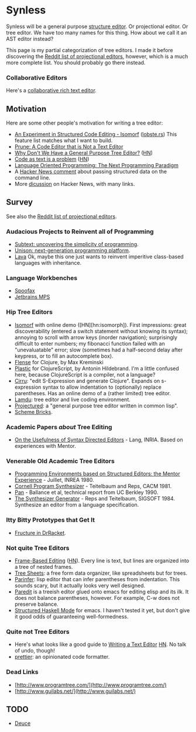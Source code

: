 # Synless

Synless will be a general purpose
[structure editor][wiki:structure_editor].
Or projectional editor. Or tree editor.
We have too many names for this thing.
How about we call it an AST editor instead?

This page is my partial categorization of tree editors. I made it
before discovering the
[Reddit list of projectional editors](https://www.reddit.com/r/nosyntax/wiki/projects),
however, which is a much more complete list. You should probably go
there instead.

### Collaborative Editors
Here's a [collaborative rich text editor](https://ckeditor.com/blog/Lessons-learned-from-creating-a-rich-text-editor-with-real-time-collaboration/).

## Motivation

Here are some other people's motivation for writing a tree editor:

- [An Experiment in Structured Code Editing - Isomorf](https://blog.isomorf.io/an-experiment-in-structured-code-editing-68b917a9157c)
  ([lobste.rs](https://lobste.rs/s/ofx5mf/experiment_structured_code_editing))
  This feature list matches what I want to build.
- [Prune: A Code Editor that is Not a Text Editor](https://www.facebook.com/notes/kent-beck/prune-a-code-editor-that-is-not-a-text-editor/1012061842160013/)
- [Why Don't We Have a General Purpose Tree Editor?](http://pcmonk.me/2014/04/01/why-dont-we-have-a-general-purpose-tree-editor.html)
([HN](https://news.ycombinator.com/item?id=13578256))
- [Code as text is a problem](http://dohgramming.com/post/code-as-text-is-a-problem/)
  ([HN](https://news.ycombinator.com/item?id=14278605))
- [Language Oriented Programming: The Next Programming Paradigm](http://www.onboard.jetbrains.com/is1/articles/04/10/lop/)
- A [Hacker News comment](https://news.ycombinator.com/item?id=14675431)
  about passing structured data on the command line.
- More [dicussion](https://news.ycombinator.com/item?id=13773813) on Hacker News, with many links.


## Survey

See also the [Reddit list of projectional editors](https://www.reddit.com/r/nosyntax/wiki/projects).

### Audacious Projects to Reinvent all of Programming

- [Subtext: uncovering the simplicity of programming][subtext].
- [Unison: next-generation programming platform][unison].
- [Lava][lava] Ok, maybe this one just wants to reinvent imperitive
  class-based languages with inheritance.

### Language Workbenches

- [Spoofax][spoofax]
- [Jetbrains MPS][mps]


### Hip Tree Editors

- [Isomorf][isomorf] with online demo ([HN][hn:isomorph]). First
  impressions: great discoverability (entered a switch statement
  without knowing its syntax); annoying to scroll with arrow keys
  (inorder navigation); surprisingly difficult to enter numbers; my
  fibonacci function failed with an "unevaluatable" error; slow
  (sometimes had a half-second delay after keypress, or to fill an
  autocomplete box).
- [Flense][flense] for Clojure, by Max Kreminski
- [Plastic][plastic] for ClojureScript, by Antonin Hildebrand. I'm a
  little confused here, because ClojureScript is a compiler, not a
  language?
- [Cirru][cirru]: "edit S-Expression and generate Clojure".
  Expands on s-expression syntax to allow indentation to (optionally)
  replace parentheses. Has an online demo of a (rather limited) tree
  editor.
- [Lamdu][lamdu]: tree editor and live coding environment.
- [Projectured][projectured]: a "general purpose tree editor written in
  common lisp".
- [Scheme Bricks][bricks].


### Academic Papers *about* Tree Editing

- [On the Usefulness of Syntax Directed Editors][lang] - Lang,
  INRIA. Based on experiences with Mentor.

### Venerable Old Academic Tree Editors

- [Programming Environments based on Structured Editors: the Mentor Experience][mentor] -
  Juillet, INREA 1980.
- [Cornell Program Synthesizer][teitelbaum] - Teitelbaum and Reps,
  CACM 1981.
- [Pan][pan] - Ballance et al, technical report from UC Berkley 1990.
- [The Synthesizer Generator][syngen] - Reps and Teitelbaum,
  SIGSOFT 1984. Synthesize an editor from a language specification.

### Itty Bitty Prototypes that Get It

- [Fructure in DrRacket](https://github.com/disconcision/fructure).

### Not quite Tree Editors

- [Frame-Based Editing][frame] ([HN][hn:frame]). Every line is text,
  but lines are organized into a tree of nested frames.
- [Tree Sheets][tree_sheets]: a free form data organizer, like
  spreadsheets but for trees.
- [Parinfer][parinfer]: lisp editor that can infer parentheses from
  indentation. This sounds scary, but it actually looks very well
  designed.
- [Paredit]() is a treeish
  editor glued onto emacs for editing elisp and its ilk. It does not
  balance parentheses, however.  For example, C-w does not preserve
  balance.
- [Structured Haskell Mode][haskell] for emacs. I haven't tested it
  yet, but don't give it good odds of guaranteeing well-formedness.


### Quite not Tree Editors

- Here's what looks like a good guide to
[Writing a Text Editor](https://viewsourcecode.org/snaptoken/kilo/)
[HN](https://news.ycombinator.com/item?id=14046446).
No talk of undo, though!
- [prettier][prettier]: an opinionated code formatter.


### Dead Links

- [http://www.programtree.com/](http://www.programtree.com/)
- [http://www.guilabs.net/](http://www.guilabs.net/)


[wiki:structure_editor]:https://en.wikipedia.org/wiki/Structure_editor
[teitelbaum]:http://pages.cs.wisc.edu/~fischer/papers/synthesizer.pdf
[plastic]:https://github.com/darwin/plastic
[flense]:https://github.com/mkremins/flense
[pan]:http://www.ics.uci.edu/~andre/ics228s2006/ballancegrahamvandevanter.pdf
[frame]:https://kclpure.kcl.ac.uk/portal/files/71018111/Frame_based_editing.pdf
[hn:frame]:https://news.ycombinator.com/item?id=14609215
[syngen]:https://www.ics.uci.edu/~taylor/ics228/SynGen.pdf
[lang]:http://bat8.inria.fr/~lang/papers/trondheim86/usefulness-syntax-directed-editors-19860616-18.pdf
[tree_sheets]:http://strlen.com/treesheets/
[subtext]:http://www.subtext-lang.org/
[mentor]:https://hal.inria.fr/file/index/docid/76535/filename/RR-0026.pdf
[lava]:http://lavape.sourceforge.net/index.htm
[isomorf]:https://isomorf.io/?#!/tours/~
[hn:isomorf]:https://news.ycombinator.com/item?id=15532964#15533742
[spoofax]:http://www.metaborg.org/en/latest/
[mps]:https://www.jetbrains.com/mps/concepts/
[cirru]:http://cirru.org/
[lamdu]:http://www.lamdu.org/
[unison]:http://unisonweb.org/
[paredit]:https://www.emacswiki.org/emacs/ParEdit
[haskell]:https://github.com/chrisdone/structured-haskell-mode
[projectured]:https://github.com/projectured/projectured
[parinfer]:https://github.com/shaunlebron/parinfer
[prettier]:https://github.com/prettier/prettier
[bricks]:http://www.pawfal.org/dave/index.cgi?Projects/Scheme%20Bricks

## TODO

- [Deuce](https://news.ycombinator.com/item?id=17398705)
